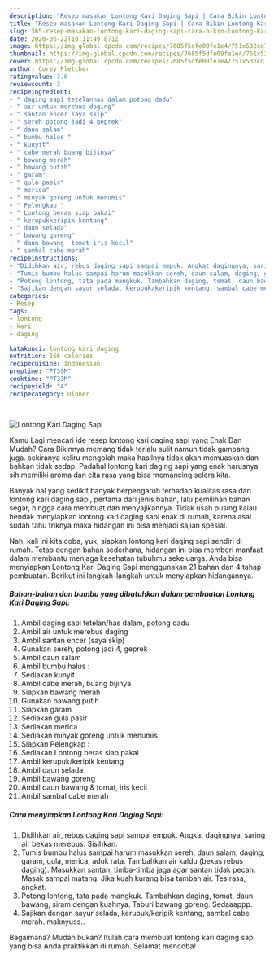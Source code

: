 ```yaml
---
description: "Resep masakan Lontong Kari Daging Sapi | Cara Bikin Lontong Kari Daging Sapi Yang Enak Banget"
title: "Resep masakan Lontong Kari Daging Sapi | Cara Bikin Lontong Kari Daging Sapi Yang Enak Banget"
slug: 365-resep-masakan-lontong-kari-daging-sapi-cara-bikin-lontong-kari-daging-sapi-yang-enak-banget
date: 2020-06-22T18:11:49.871Z
image: https://img-global.cpcdn.com/recipes/7685f5dfe09fe1e4/751x532cq70/lontong-kari-daging-sapi-foto-resep-utama.jpg
thumbnail: https://img-global.cpcdn.com/recipes/7685f5dfe09fe1e4/751x532cq70/lontong-kari-daging-sapi-foto-resep-utama.jpg
cover: https://img-global.cpcdn.com/recipes/7685f5dfe09fe1e4/751x532cq70/lontong-kari-daging-sapi-foto-resep-utama.jpg
author: Corey Fletcher
ratingvalue: 3.6
reviewcount: 3
recipeingredient:
- " daging sapi tetelanhas dalam potong dadu"
- " air untuk merebus daging"
- " santan encer saya skip"
- " sereh potong jadi 4 geprek"
- " daun salam"
- " bumbu halus "
- " kunyit"
- " cabe merah buang bijinya"
- " bawang merah"
- " bawang putih"
- " garam"
- " gula pasir"
- " merica"
- " minyak goreng untuk menumis"
- " Pelengkap "
- " Lontong beras siap pakai"
- " kerupukkeripik kentang"
- " daun selada"
- " bawang goreng"
- " daun bawang  tomat iris kecil"
- " sambal cabe merah"
recipeinstructions:
- "Didihkan air, rebus daging sapi sampai empuk. Angkat dagingnya, saring air bekas merebus. Sisihkan."
- "Tumis bumbu halus sampai harum masukkan sereh, daun salam, daging, garam, gula, merica, aduk rata. Tambahkan air kaldu (bekas rebus daging). Masukkan santan, timba-timba jaga agar santan tidak pecah. Masak sampai matang. Jika kuah kurang bisa tambah air. Tes rasa, angkat."
- "Potong lontong, tata pada mangkuk. Tambahkan daging, tomat, daun bawang, siram dengan kuahnya. Taburi bawang goreng. Sedaaappp."
- "Sajikan dengan sayur selada, kerupuk/keripik kentang, sambal cabe merah. maknyuss.."
categories:
- Resep
tags:
- lontong
- kari
- daging

katakunci: lontong kari daging 
nutrition: 166 calories
recipecuisine: Indonesian
preptime: "PT39M"
cooktime: "PT33M"
recipeyield: "4"
recipecategory: Dinner

---
```



![Lontong Kari Daging Sapi](https://img-global.cpcdn.com/recipes/7685f5dfe09fe1e4/751x532cq70/lontong-kari-daging-sapi-foto-resep-utama.jpg)

Kamu Lagi mencari ide resep lontong kari daging sapi yang Enak Dan Mudah? Cara Bikinnya memang tidak terlalu sulit namun tidak gampang juga. sekiranya keliru mengolah maka hasilnya tidak akan memuaskan dan bahkan tidak sedap. Padahal lontong kari daging sapi yang enak harusnya sih memiliki aroma dan cita rasa yang bisa memancing selera kita.

Banyak hal yang sedikit banyak berpengaruh terhadap kualitas rasa dari lontong kari daging sapi, pertama dari jenis bahan, lalu pemilihan bahan segar, hingga cara membuat dan menyajikannya. Tidak usah pusing kalau hendak menyiapkan lontong kari daging sapi enak di rumah, karena asal sudah tahu triknya maka hidangan ini bisa menjadi sajian spesial.




Nah, kali ini kita coba, yuk, siapkan lontong kari daging sapi sendiri di rumah. Tetap dengan bahan sederhana, hidangan ini bisa memberi manfaat dalam membantu menjaga kesehatan tubuhmu sekeluarga. Anda bisa menyiapkan Lontong Kari Daging Sapi menggunakan 21 bahan dan 4 tahap pembuatan. Berikut ini langkah-langkah untuk menyiapkan hidangannya.

<!--inarticleads1-->

##### Bahan-bahan dan bumbu yang dibutuhkan dalam pembuatan Lontong Kari Daging Sapi:

1. Ambil  daging sapi tetelan/has dalam, potong dadu
1. Ambil  air untuk merebus daging
1. Ambil  santan encer (saya skip)
1. Gunakan  sereh, potong jadi 4, geprek
1. Ambil  daun salam
1. Ambil  bumbu halus :
1. Sediakan  kunyit
1. Ambil  cabe merah, buang bijinya
1. Siapkan  bawang merah
1. Gunakan  bawang putih
1. Siapkan  garam
1. Sediakan  gula pasir
1. Sediakan  merica
1. Sediakan  minyak goreng untuk menumis
1. Siapkan  Pelengkap :
1. Sediakan  Lontong beras siap pakai
1. Ambil  kerupuk/keripik kentang
1. Ambil  daun selada
1. Ambil  bawang goreng
1. Ambil  daun bawang &amp; tomat, iris kecil
1. Ambil  sambal cabe merah




<!--inarticleads2-->

##### Cara menyiapkan Lontong Kari Daging Sapi:

1. Didihkan air, rebus daging sapi sampai empuk. Angkat dagingnya, saring air bekas merebus. Sisihkan.
1. Tumis bumbu halus sampai harum masukkan sereh, daun salam, daging, garam, gula, merica, aduk rata. Tambahkan air kaldu (bekas rebus daging). Masukkan santan, timba-timba jaga agar santan tidak pecah. Masak sampai matang. Jika kuah kurang bisa tambah air. Tes rasa, angkat.
1. Potong lontong, tata pada mangkuk. Tambahkan daging, tomat, daun bawang, siram dengan kuahnya. Taburi bawang goreng. Sedaaappp.
1. Sajikan dengan sayur selada, kerupuk/keripik kentang, sambal cabe merah. maknyuss..




Bagaimana? Mudah bukan? Itulah cara membuat lontong kari daging sapi yang bisa Anda praktikkan di rumah. Selamat mencoba!
